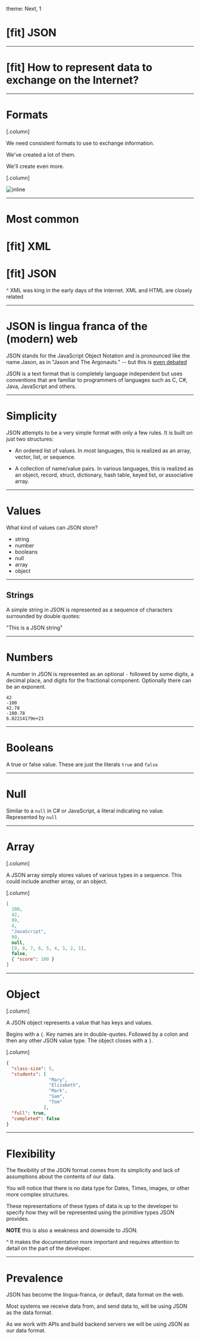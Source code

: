 theme: Next, 1

# [fit] JSON

---

# [fit] How to represent data to exchange on the Internet?

---

# Formats

[.column]

We need consistent formats to use to exchange information.

We've created a lot of them.

We'll create even more.

[.column]

![inline](https://imgs.xkcd.com/comics/standards.png)

---

# Most common

# [fit] XML

# [fit] JSON

^ XML was king in the early days of the internet. XML and HTML are closely related

---

# JSON is lingua franca of the (modern) web

JSON stands for the JavaScript Object Notation and is pronounced like the name Jason, as in "Jason and The Argonauts." -- but this is [even debated](https://www.youtube.com/watch?v=zhVdWQWKRqM)

JSON is a text format that is completely language independent but uses conventions that are familiar to programmers of languages such as C, C#, Java, JavaScript and others.

---

# Simplicity

JSON attempts to be a very simple format with only a few rules. It is built on just two structures:

- An ordered list of values. In most languages, this is realized as an array, vector, list, or sequence.

- A collection of name/value pairs. In various languages, this is realized as an object, record, struct, dictionary, hash table, keyed list, or associative array.

---

# Values

What kind of values can JSON store?

- string
- number
- booleans
- null
- array
- object

---

## Strings

A simple string in JSON is represented as a sequence of characters surrounded by double quotes:

"This is a JSON string"

---

# Numbers

A number in JSON is represented as an optional `-` followed by some digits, a
decimal place, and digits for the fractional component. Optionally there can be
an exponent.

```
42
-100
42.78
-100.78
6.02214179e+23
```

---

# Booleans

A true or false value. These are just the literals `true` and `false`

---

# Null

Similar to a `null` in C# or JavaScript, a literal indicating no value. Represented by `null`

---

# Array

[.column]

A JSON array simply stores values of various types in a sequence. This could include another array, or an object.

[.column]

```json
[
  100,
  42,
  99,
  4,
  "JavaScript",
  99,
  null,
  [9, 8, 7, 6, 5, 4, 3, 2, 1],
  false,
  { "score": 100 }
]
```

---

# Object

[.column]

A JSON object represents a value that has keys and values.

Begins with a `{`. Key names are in double-quotes. Followed by a colon and then any other JSON value type. The object closes with a `}`.

[.column]

```json
{
  "class-size": 5,
  "students": [
                "Mary",
                "Elizabeth",
                "Mark",
                "Sam",
                "Tom"
              ],
  "full": true,
  "completed": false
}
```

---

# Flexibility

The flexibility of the JSON format comes from its simplicity and lack of assumptions about the contents of our data.

You will notice that there is no data type for Dates, Times, images, or other more complex structures.

These representations of these types of data is up to the developer to specify how they will be represented using the primitive types JSON provides.

**NOTE** this is also a weakness and downside to JSON.

^ It makes the documentation more important and requires attention to detail on the part of the developer.

---

# Prevalence

JSON has become the lingua-franca, or default, data format on the web.

Most systems we receive data from, and send data to, will be using JSON as the data format. 

As we work with APIs and build backend servers we will be using JSON as our data format.

